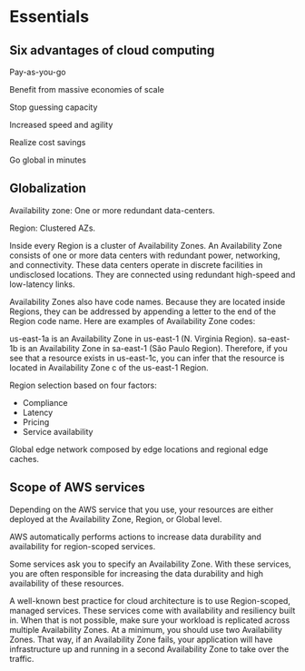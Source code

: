 # Essentials

## Six advantages of cloud computing

Pay-as-you-go

Benefit from massive economies of scale

Stop guessing capacity

Increased speed and agility

Realize cost savings

Go global in minutes

## Globalization

Availability zone: One or more redundant data-centers.

Region: Clustered AZs.

Inside every Region is a cluster of Availability Zones. An Availability Zone consists of one or more data centers with redundant power, networking, and connectivity. These data centers operate in discrete facilities in undisclosed locations. They are connected using redundant high-speed and low-latency links.

Availability Zones also have code names. Because they are located inside Regions, they can be addressed by appending a letter to the end of the Region code name. Here are examples of Availability Zone codes:

us-east-1a is an Availability Zone in us-east-1 (N. Virginia Region).
sa-east-1b is an Availability Zone in sa-east-1 (São Paulo Region).
Therefore, if you see that a resource exists in us-east-1c, you can infer that the resource is located in Availability Zone c of the us-east-1 Region.

Region selection based on four factors:

- Compliance
- Latency
- Pricing
- Service availability

Global edge network composed by edge locations and regional edge caches.

## Scope of AWS services

Depending on the AWS service that you use, your resources are either deployed at the Availability Zone, Region, or Global level.

AWS automatically performs actions to increase data durability and availability for region-scoped services.

Some services ask you to specify an Availability Zone. With these services, you are often responsible for increasing the data durability and high availability of these resources.

A well-known best practice for cloud architecture is to use Region-scoped, managed services. These services come with availability and resiliency built in. When that is not possible, make sure your workload is replicated across multiple Availability Zones. At a minimum, you should use two Availability Zones. That way, if an Availability Zone fails, your application will have infrastructure up and running in a second Availability Zone to take over the traffic.

